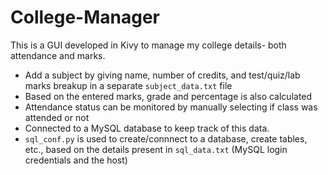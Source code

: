 # College-Manager

This is a GUI developed in Kivy to manage my college details- both attendance and marks.
- Add a subject by giving name, number of credits, and test/quiz/lab marks breakup in a separate ```subject_data.txt``` file
- Based on the entered marks, grade and percentage is also calculated  
- Attendance status can be monitored by manually selecting if class was attended or not
- Connected to a MySQL database to keep track of this data. 
- ```sql_conf.py``` is used to create/connnect to a database, create tables, etc., based on the details present in ```sql_data.txt``` (MySQL login credentials and the host)

 
